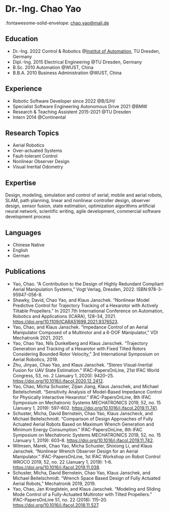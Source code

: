 # Dr.-Ing. Chao Yao

:fontawesome-solid-envelope: chao.yao@mail.de

## Education

- Dr.-Ing. 2022 Control & Robotics @[Institut of Automation][IfA], TU Dresden, Germany
- Dipl.-Ing. 2015 Electrical Engineering @TU Dresden, Germany
- B.Sc. 2010 Automation @WUST, China
- B.B.A. 2010 Business Administration @WUST, China

## Experience

- Robotic Software Developer since 2022 @B/S/H/
- Specialist Software Engineering Autonomous Drive 2021 @BMW
- Research & Teaching Assistent 2015-2021 @TU Dresden
- Intern 2014 @Continental

## Research Topics

- Aerial Robotics
- Over-actuated Systems
- Fault-tolerant Control
- Nonlinear Observer Design
- Visual Inertial Odometry

## Expertise

Design, modeling, simulation and control of serial, mobile and aerial robots, SLAM,
path planning, linear and nonlinear controller design, observer design, sensor fusion,
state estimation, optimization algorithms artificial neural network, scientific writing,
agile development, commercial software development process

<!-- ## Skills

### Programming

- C++
- Matlab
- Python

### Writting
- Latex -->
## Languages

- Chinese Native
- English
- German

## Publications

- Yao, Chao. “A Contribution to the Design of Highly Redundant Compliant Aerial Manipulation Systems,” Vogt Verlag, Dresden, 2022. ISBN:978-3-95947-056-8.
- Shawky, David, Chao Yao, and Klaus Janschek. “Nonlinear Model Predictive Control for Trajectory Tracking of a Hexarotor with Actively Tiltable Propellers.” In 2021 7th International Conference on Automation, Robotics and Applications (ICARA), 128–34, 2021. <https://doi.org/10.1109/ICARA51699.2021.9376523>.
- Yao, Chao, and Klaus Janschek. “Impedance Control of an Aerial Manipulator Composed of a Multirotor and a 6-DOF Manipulator,” VDI Mechatronik 2021, 2021.
- Yao, Chao Yao, Nils Dunkelberg and Klaus Janschek. “Trajectory Generation and Tracking of a Hexarotor with Fixed Tilted Rotors Considering Bounded Rotor Velocity,” 3rd International Symposium on Aerial Robotics, 2019.
- Zhu, Jinyao, Chao Yao, and Klaus Janschek. “Stereo Visual-Inertial Fusion for UAV State Estimation.” IFAC-PapersOnLine, 21st IFAC World Congress, 53, no. 2 (January 1, 2020): 9420–25. <https://doi.org/10.1016/j.ifacol.2020.12.2412>.
- Yao, Chao, Micha Schuster, Zijian Jiang, Klaus Janschek, and Michael Beitelschmidt. “Sensitivity Analysis of Model-Based Impedance Control for Physically Interactive Hexarotor.” IFAC-PapersOnLine, 8th IFAC Symposium on Mechatronic Systems MECHATRONICS 2019, 52, no. 15 (January 1, 2019): 597–602. <https://doi.org/10.1016/j.ifacol.2019.11.741>.
- Schuster, Micha, David Bernstein, Chao Yao, Klaus Janscheck, and Michael Beitelschmidt. “Comparison of Design Approaches of Fully Actuated Aerial Robots Based on Maximum Wrench Generation and Minimum Energy Consumption.” IFAC-PapersOnLine, 8th IFAC Symposium on Mechatronic Systems MECHATRONICS 2019, 52, no. 15 (January 1, 2019): 603–8. <https://doi.org/10.1016/j.ifacol.2019.11.742>.
- Wilmsen, Marek, Chao Yao, Micha Schuster, Shixiong Li, and Klaus Janschek. “Nonlinear Wrench Observer Design for an Aerial Manipulator.” IFAC-PapersOnLine, 1st IFAC Workshop on Robot Control WROCO 2019, 52, no. 22 (January 1, 2019): 1–6. <https://doi.org/10.1016/j.ifacol.2019.11.038>.
- Schuster, Micha, David Bernstein, Chao Yao, Klaus Janschek, and Michael Beitelschmidt. “Wrench Space Based Design of Fully Actuated Aerial Robots,” Mechatronik 2019, 2019.
- Yao, Chao, Jan Krieglstein, and Klaus Janschek. “Modeling and Sliding Mode Control of a Fully-Actuated Multirotor with Tilted Propellers.” IFAC-PapersOnLine 51, no. 22 (2018): 115–20. <https://doi.org/10.1016/j.ifacol.2018.11.527>.


[IfA]: https://tu-dresden.de/ing/elektrotechnik/ifa/?set_language=en
